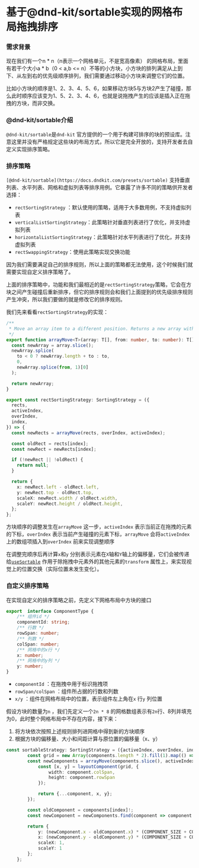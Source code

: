 # 基于@dnd-kit/sortable实现的网格布局拖拽排序

### 需求背景

现在我们有一个n * n（n表示一个网格单元，不是宽高像素） 的网格布局，里面有若干个大小a * b（0 < a,b <= n）不等的小方块，小方块的排列满足从上到下、从左到右的优先级顺序排列，我们需要通过移动小方块来调整它们的位置。

比如小方块的顺序是1、2、3、4、5、6，如果移动方块5与方块2产生了碰撞，那么此时顺序应该变为1、5、2、3、4、6，也就是说拖拽产生的应该是插入正在拖拽的方块，而非交换。



### @dnd-kit/sortable介绍

`@dnd-kit/sortable`是`dnd-kit` 官方提供的一个用于构建可排序的块的预设库。注意这里并没有严格规定这些块的布局方式，所以它是完全开放的，支持开发者去自定义实现排序策略。



### 排序策略

`[@dnd-kit/sortable](https://docs.dndkit.com/presets/sortable)` 支持垂直列表、水平列表、网格和虚拟列表等排序用例。它暴露了许多不同的策略供开发者选择：

+ `rectSortingStrategy` ：默认使用的策略，适用于大多数用例，不支持虚拟列表
+ `verticalListSortingStrategy`：此策略针对垂直列表进行了优化，并支持虚拟列表
+ `horizontalListSortingStrategy`：此策略针对水平列表进行了优化，并支持虚拟列表
+ `rectSwappingStrategy`：使用此策略实现交换功能

因为我们需要满足自己的排序规则，所以上面的策略都无法使用，这个时候我们就需要实现自定义排序策略了。

上面的排序策略中，功能和我们最相近的是`rectSortingStrategy`策略，它会在方块之间产生碰撞后重新排序，但它的排序规则会和我们上面提到的优先级排序规则产生冲突，所以我们要做的就是修改它的排序规则。

我们先来看看`rectSortingStrategy`的实现：

```typescript
/**
 * Move an array item to a different position. Returns a new array with the item moved to the new position.
 */
export function arrayMove<T>(array: T[], from: number, to: number): T[] {
  const newArray = array.slice();
  newArray.splice(
    to < 0 ? newArray.length + to : to,
    0,
    newArray.splice(from, 1)[0]
  );

  return newArray;
}

export const rectSortingStrategy: SortingStrategy = ({
  rects,
  activeIndex,
  overIndex,
  index,
}) => {
  const newRects = arrayMove(rects, overIndex, activeIndex);

  const oldRect = rects[index];
  const newRect = newRects[index];

  if (!newRect || !oldRect) {
    return null;
  }

  return {
    x: newRect.left - oldRect.left,
    y: newRect.top - oldRect.top,
    scaleX: newRect.width / oldRect.width,
    scaleY: newRect.height / oldRect.height,
  };
};
```

方块顺序的调整发生在`arrayMove` 这一步，`activeIndex` 表示当前正在拖拽的元素的下标，`overIndex` 表示当前产生碰撞的元素下标，`arrayMove` 会将`activeIndex` 上的数组项插入到`overIndex` 前来实现调整顺序

在调整完顺序后再计算`x`和`y` 分别表示元素在`X`轴和`Y`轴上的偏移量，它们会被传递给[`useSortable`](https://docs.dndkit.com/presets/sortable/usesortable) 作用于除拖拽中元素外的其他元素的`transform` 属性上，来实现视觉上的位置交换（实际位置未发生变化）。



### 自定义排序策略

在实现自定义的排序策略之前，先定义下网格布局中方块的接口

```typescript
export  interface ComponentType {
    /** 组件id */
    componentId: string;
    /** 行数 */
    rowSpan: number;
    /** 列数 */
    colSpan: number;
    /** 网格中的x行 */
    x: number;
    /** 网格中的y列 */
    y: number;
}
```

+ `componentId` ：在拖拽中用于标识拖拽项
+ `rowSpan/colSpan` ：组件所占据的行数和列数
+ `x/y` ：组件在网格布局中的位置，表示组件左上角在`x` 行`y` 列位置

假设方块的数量为`n` ，我们先定义一个`2n * 8` 的网格数组表示有`2n`行、8列并填充为0，此时整个网格布局中不存在内容，接下来：

1. 将方块依次按照上述规则排列进网格中得到新的方块顺序
2. 根据方块的偏移量、大小和间距计算与原位置的偏移量（x、y）

```typescript
const sortableStrategy: SortingStrategy = ({activeIndex, overIndex, index}) => {
        const grid = new Array(components.length * 2).fill(1).map(() => new Array(8).fill(0));
        const newComponents = arrayMove(components.slice(), activeIndex, overIndex).map(component => {
            const [x, y] = layoutComponent(grid, {
                width: component.colSpan,
                height: component.rowSpan
            });

            return {...component, x, y};
        });

        const oldComponent = components[index]!;
        const newComponent = newComponents.find(component => component.componentId === oldComponent.componentId)!;

        return {
            y: (newComponent.x - oldComponent.x) * (COMPONENT_SIZE + COMPONENT_GAP),
            x: (newComponent.y - oldComponent.y) * (COMPONENT_SIZE + COMPONENT_GAP),
            scaleX: 1,
            scaleY: 1
        };
    };
```


